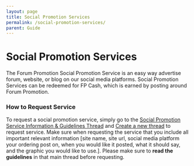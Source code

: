 ```yaml
---
layout: page
title: Social Promotion Services
permalink: /social-promotion-services/
parent: Guide
---
```

# Social Promotion Services

The Forum Promotion Social Promotion Service is an easy way advertise forum, website, or blog on our social media platforms. Social Promotion Services can be redeemed for FP Cash, which is earned by posting around Forum Promotion.

### How to Request Service
To request a social promotion service, simply go to the [Social Promotion Service Information & Guidelines Thread](https://forumpromotion.net/threads/social-promotion-services-info-guidelines-advertise-your-site-on-our-x-and-fb.183529/) and [Create a new thread](https://forumpromotion.net/forums/social-promotion-services.486/post-thread) to request service. Make sure when requesting the service that you include all important relevant information [site name, site url, social media platform your ordering post on, when you would like it posted, what it should say, and the graphic you would like to use.]. Please make sure to **read the guidelines** in that main thread before requesting.